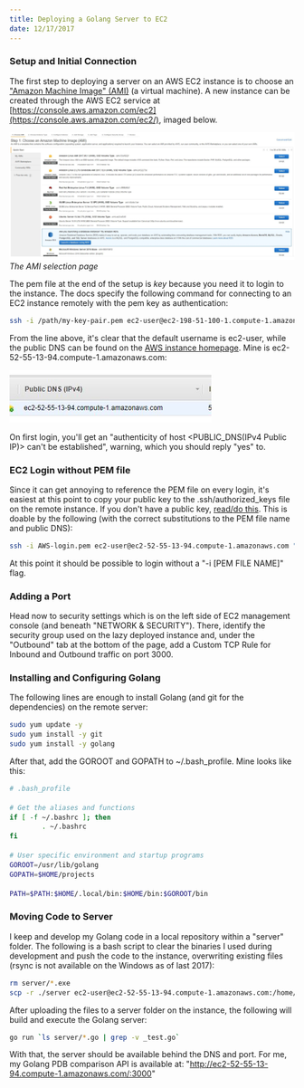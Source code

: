 ```yaml
---
title: Deploying a Golang Server to EC2
date: 12/17/2017
---
```


### Setup and Initial Connection

The first step to deploying a server on an AWS EC2 instance is to choose an ["Amazon Machine Image" (AMI)](https://en.wikipedia.org/wiki/Amazon_Machine_Image) (a virtual machine). A new instance can be created through the AWS EC2 service at [https://console.aws.amazon.com/ec2](https://console.aws.amazon.com/ec2/), imaged below.

![AMI choice page](1.jpg)
*The AMI selection page*

The pem file at the end of the setup is *key* because you need it to login to the instance. The docs specify the following command for connecting to an EC2 instance remotely with the pem key as authentication:

```bash
ssh -i /path/my-key-pair.pem ec2-user@ec2-198-51-100-1.compute-1.amazonaws.com
```

From the line above, it's clear that the default username is ec2-user, while the public DNS can be found on the [AWS instance homepage](https://console.aws.amazon.com/ec2/). Mine is ec2-52-55-13-94.compute-1.amazonaws.com:

![Public DNS](2.jpg)

On first login, you'll get an "authenticity of host <PUBLIC_DNS(IPv4 Public IP)> can't be established", warning, which you should reply "yes" to.

### EC2 Login without PEM file

Since it can get annoying to reference the PEM file on every login, it's easiest at this point to copy your public key to the .ssh/authorized_keys file on the remote instance. If you don't have a public key, [read/do this](https://git-scm.com/book/en/v2/Git-on-the-Server-Generating-Your-SSH-Public-Key). This is doable by the following (with the correct substitutions to the PEM file name and public DNS):

```bash
ssh -i AWS-login.pem ec2-user@ec2-52-55-13-94.compute-1.amazonaws.com "echo \"`cat ~/.ssh/id_rsa.pub`\" >> .ssh/authorized_keys"
```

At this point it should be possible to login without a "-i [PEM FILE NAME]" flag.

### Adding a Port

Head now to security settings which is on the left side of EC2 management console (and beneath "NETWORK & SECURITY"). There, identify the security group used on the lazy deployed instance and, under the "Outbound" tab at the bottom of the page, add a Custom TCP Rule for Inbound and Outbound traffic on port 3000.

### Installing and Configuring Golang

The following lines are enough to install Golang (and git for the dependencies) on the remote server:

```bash
sudo yum update -y
sudo yum install -y git
sudo yum install -y golang
```

After that, add the GOROOT and GOPATH to ~/.bash_profile. Mine looks like this:

```bash
# .bash_profile

# Get the aliases and functions
if [ -f ~/.bashrc ]; then
        . ~/.bashrc
fi

# User specific environment and startup programs
GOROOT=/usr/lib/golang
GOPATH=$HOME/projects

PATH=$PATH:$HOME/.local/bin:$HOME/bin:$GOROOT/bin
```

### Moving Code to Server

I keep and develop my Golang code in a local repository within a "server" folder. The following is a bash script to clear the binaries I used during development and push the code to the instance, overwriting existing files (rsync is not available on the Windows as of last 2017):

```bash
rm server/*.exe
scp -r ./server ec2-user@ec2-52-55-13-94.compute-1.amazonaws.com:/home/ec2-user
```

After uploading the files to a server folder on the instance, the following will build and execute the Golang server:

```bash
go run `ls server/*.go | grep -v _test.go`
```

With that, the server should be available behind the DNS and port. For me, my Golang PDB comparison API is available at: "http://ec2-52-55-13-94.compute-1.amazonaws.com/:3000"